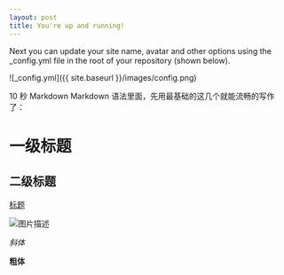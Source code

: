 ```yaml
---
layout: post
title: You're up and running!
---
```


Next you can update your site name, avatar and other options using the _config.yml file in the root of your repository (shown below).

![_config.yml]({{ site.baseurl }}/images/config.png)

10 秒 Markdown
Markdown 语法里面，先用最基础的这几个就能流畅的写作了：

#  一级标题

## 二级标题

[标题](链接地址)

![图片描述](图片链接地址)

*斜体*

**粗体**

